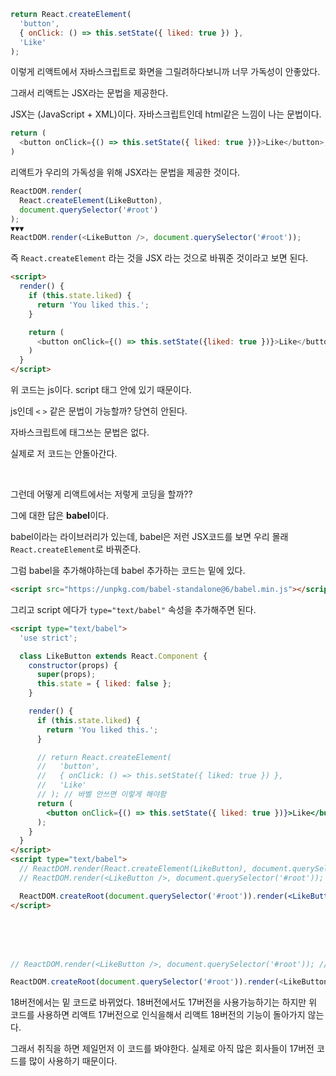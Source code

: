 ```js
return React.createElement(
  'button',
  { onClick: () => this.setState({ liked: true }) },
  'Like'
);
```

이렇게 리액트에서 자바스크립트로 화면을 그릴려하다보니까 너무 가독성이 안좋았다.

그래서 리액트는 JSX라는 문법을 제공한다.

JSX는 (JavaScript + XML)이다. 자바스크립트인데 html같은 느낌이 나는 문법이다.

```js
return (
  <button onClick={() => this.setState({ liked: true })}>Like</button>;
)
```

리액트가 우리의 가독성을 위해 JSX라는 문법을 제공한 것이다.

```js
ReactDOM.render(
  React.createElement(LikeButton),
  document.querySelector('#root')
);
▼▼▼
ReactDOM.render(<LikeButton />, document.querySelector('#root'));
```

즉 `React.createElement` 라는 것을 JSX 라는 것으로 바꿔준 것이라고 보면 된다.

```html
<script>
  render() {
    if (this.state.liked) {
      return 'You liked this.';
    }

    return (
      <button onClick={() => this.setState({liked: true })}>Like</button>;
    )
  }
</script>
```

위 코드는 js이다. script 태그 안에 있기 때문이다.

js인데 `<` `>` 같은 문법이 가능할까?
당연히 안된다.

자바스크립트에 태그쓰는 문법은 없다.

실제로 저 코드는 안돌아간다.

<br>

그런데 어떻게 리액트에서는 저렇게 코딩을 할까??

그에 대한 답은 **babel**이다.

babel이라는 라이브러리가 있는데, babel은 저런 JSX코드를 보면
우리 몰래 `React.createElement`로 바꿔준다.

그럼 babel을 추가해야하는데 babel 추가하는 코드는 밑에 있다.

```html
<script src="https://unpkg.com/babel-standalone@6/babel.min.js"></script>
```

그리고 script 에다가 `type="text/babel"` 속성을 추가해주면 된다.

```html
<script type="text/babel">
  'use strict';

  class LikeButton extends React.Component {
    constructor(props) {
      super(props);
      this.state = { liked: false };
    }

    render() {
      if (this.state.liked) {
        return 'You liked this.';
      }

      // return React.createElement(
      //   'button',
      //   { onClick: () => this.setState({ liked: true }) },
      //   'Like'
      // ); // 바벨 안쓰면 이렇게 해야함
      return (
        <button onClick={() => this.setState({ liked: true })}>Like</button> // JSX 사용 가능한 이유는 바벨때문임
      );
    }
  }
</script>
<script type="text/babel">
  // ReactDOM.render(React.createElement(LikeButton), document.querySelector('#root')); // 바벨 사용전 코드
  // ReactDOM.render(<LikeButton />, document.querySelector('#root')); // React 17 버전 코드 // JSX 문법

  ReactDOM.createRoot(document.querySelector('#root')).render(<LikeButton />); // React 18버전 코드
</script>
```

<br>
<br>
<br>

```js
// ReactDOM.render(<LikeButton />, document.querySelector('#root')); // React 17 버전 코드 // JSX 문법

ReactDOM.createRoot(document.querySelector('#root')).render(<LikeButton />); // React 18버전 코드
```

18버전에서는 밑 코드로 바뀌었다. 18버전에서도 17버전을 사용가능하기는 하지만 위 코드를 사용하면 리액트 17버전으로 인식을해서 리액트 18버전의 기능이 돌아가지 않는다.

그래서 취직을 하면 제일먼저 이 코드를 봐야한다. 실제로 아직 많은 회사들이 17버전 코드를 많이 사용하기 때문이다.
